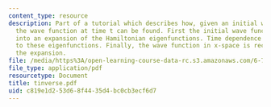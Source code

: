 ```yaml
---
content_type: resource
description: Part of a tutorial which describes how, given an initial wave function,
  the wave function at time t can be found. First the initial wave function is decomposed
  into an expansion of the Hamiltonian eigenfunctions. Time dependence is then applied
  to these eigenfunctions. Finally, the wave function in x-space is recreated from
  the expansion.
file: /media/https%3A/open-learning-course-data-rc.s3.amazonaws.com/6-728-applied-quantum-and-statistical-physics-fall-2006/c819e1d253d68f4435d4bc0cb3ecf6d7_tinverse.pdf
file_type: application/pdf
resourcetype: Document
title: tinverse.pdf
uid: c819e1d2-53d6-8f44-35d4-bc0cb3ecf6d7
---
```

